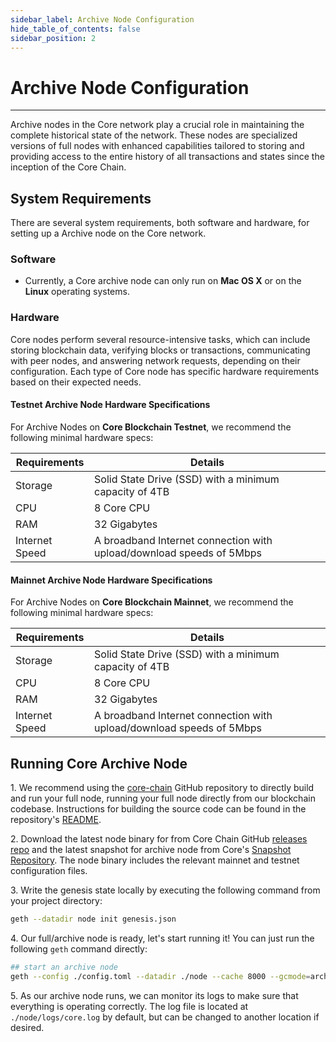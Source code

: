 ```yaml
---
sidebar_label: Archive Node Configuration
hide_table_of_contents: false
sidebar_position: 2
---
```


# Archive Node Configuration

---

Archive nodes in the Core network play a crucial role in maintaining the complete historical state of the network. These nodes are specialized versions of full nodes with enhanced capabilities tailored to storing and providing access to the entire history of all transactions and states since the inception of the Core Chain.

## System Requirements

There are several system requirements, both software and hardware, for setting up a Archive node on the Core network.

### Software

- Currently, a Core archive node can only run on **Mac OS X** or on the **Linux** operating systems.

### Hardware

Core nodes perform several resource-intensive tasks, which can include storing blockchain data, verifying blocks or transactions, communicating with peer nodes, and answering network requests, depending on their configuration. Each type of Core node has specific hardware requirements based on their expected needs.

#### Testnet Archive Node Hardware Specifications

For Archive Nodes on **Core Blockchain Testnet**, we recommend the following minimal hardware specs:

| Requirements   | Details                                                                   |
| -------------- | ------------------------------------------------------------------------- |
| Storage        | Solid State Drive (SSD) with a minimum capacity of 4TB |
| CPU            | 8 Core CPU                                                                |
| RAM            | 32 Gigabytes                                                              |
| Internet Speed | A broadband Internet connection with upload/download speeds of 5Mbps      |

#### Mainnet Archive Node Hardware Specifications

For Archive Nodes on **Core Blockchain Mainnet**, we recommend the following minimal hardware specs:

| Requirements   | Details                                                                   |
| -------------- | ------------------------------------------------------------------------- |
| Storage        | Solid State Drive (SSD) with a minimum capacity of 4TB |
| CPU            | 8 Core CPU                                                                |
| RAM            | 32 Gigabytes                                                              |
| Internet Speed | A broadband Internet connection with upload/download speeds of 5Mbps      |

## Running Core Archive Node

1\. We recommend using the [core-chain](https://github.com/coredao-org/core-chain) GitHub repository to directly build and run your full node, running your full node directly from our blockchain codebase. Instructions for building the source code can be found in the repository's [README](https://github.com/coredao-org/core-chain#building-the-source).

2\. Download the latest node binary for from Core Chain GitHub [releases repo](https://github.com/coredao-org/core-chain/releases/latest) and the latest snapshot for archive node from Core's [Snapshot Repository](https://github.com/coredao-org/core-snapshots?tab=readme-ov-file#archive-full). The node binary includes the relevant mainnet and testnet configuration files.

3\. Write the genesis state locally by executing the following command from your project directory:

```bash
geth --datadir node init genesis.json
```

4\. Our full/archive node is ready, let's start running it! You can just run the following `geth` command directly:

```bash
## start an archive node
geth --config ./config.toml --datadir ./node --cache 8000 --gcmode=archive --syncmode=full 
```

5\. As our archive node runs, we can monitor its logs to make sure that everything is operating correctly. The log file is located at `./node/logs/core.log` by default, but can be changed to another location if desired.
